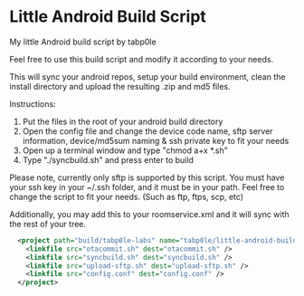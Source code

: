 # Little Android Build Script
My little Android build script by tabp0le

Feel free to use this build script and modify it according to your needs.

This will sync your android repos, setup your build environment, clean the install directory and upload the resulting .zip and md5 files.

Instructions:
1. Put the files in the root of your android build directory
2. Open the config file and change the device code name, sftp server information, device/md5sum naming & ssh private key to fit your needs
3. Open up a terminal window and type "chmod a+x *.sh"
4. Type "./syncbuild.sh" and press enter to build

Please note, currently only sftp is supported by this script. You must have your ssh key in your ~/.ssh folder, and it must be in your path. Feel free to change the script to fit your needs. (Such as ftp, ftps, scp, etc)

Additionally, you may add this to your roomservice.xml and it will sync with the rest of your tree.
```xml 
  <project path="build/tabp0le-labs" name="tabp0le/little-android-build-script" remote="github" revision="master">
    <linkfile src="otacommit.sh" dest="otacommit.sh" />
    <linkfile src="syncbuild.sh" dest="syncbuild.sh" />
    <linkfile src="upload-sftp.sh" dest="upload-sftp.sh" />
    <linkfile src="config.conf" dest="config.conf" />
  </project>
```
